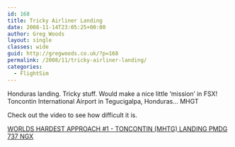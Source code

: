 ```yaml
---
id: 168
title: Tricky Airliner Landing
date: 2008-11-14T23:05:25+00:00
author: Greg Woods
layout: single
classes: wide
guid: http://gregwoods.co.uk/?p=168
permalink: /2008/11/tricky-airliner-landing/
categories:
  - FlightSim
---
```

Honduras landing. Tricky stuff. Would make a nice little ‘mission’ in FSX! Toncontin International Airport in Tegucigalpa, Honduras… MHGT

Check out the video to see how difficult it is.

[WORLDS HARDEST APPROACH #1 - TONCONTIN (MHTG) LANDING PMDG 737 NGX](https://youtu.be/SJk9q2FOU74)

